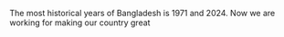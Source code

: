 The most historical years of Bangladesh is 1971 and 2024. Now we are working for making our country great